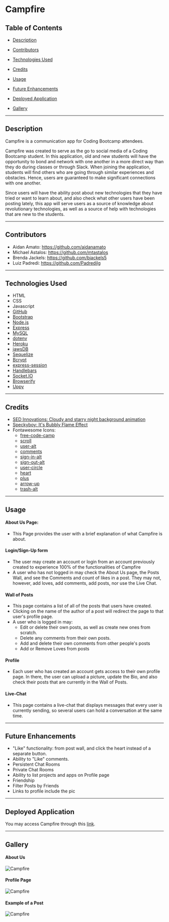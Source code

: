 # Campfire

## Table of Contents

* [Description](#description)

* [Contributors](#contributors)

* [Technologies Used](#techUsed)

* [Credits](#credits)

* [Usage](#usage)

* [Future Enhancements](#futurePlans)

* [Deployed Application](#deployedApp)

* [Gallery](#gallery)

---

<a id="Description"></a>
## Description

Campfire is a communication app for Coding Bootcamp attendees.

Campfire was created to serve as the go to social media of a Coding Bootcamp student. In this application, old and new students will have the opportunity to bond and network with one another in a more direct way than they do during classes or through Slack. When joining the application, students will find others who are going through similar experiences and obstacles. Hence, users are guaranteed to make significant connections with one another. 

Since users will have the ability post about new technologies that they have tried or want to learn about, and also check what other users have been posting lately, this app will serve users as a source of knowledge about revolutionary technologies, as well as a source of help with technologies that are new to the students.

---

<a id="Contributors"></a>
## Contributors
* Aidan Amato: https://github.com/aidanamato
* Michael Astalos: https://github.com/mtastalos
* Brenda Jackels: https://github.com/bjackels5
* Luiz Padredi: https://github.com/Padredilg

--- 

<a id="techUsed"></a>
## Technologies Used
* HTML
* CSS
* Javascript
* [GitHub](https://github.com/)
* [Bootstrap](https://getbootstrap.com/)
* [Node.js](https://nodejs.org/en/)
* [Express](https://expressjs.com/)
* [MySQL](https://www.mysql.com/)
* [dotenv](https://www.npmjs.com/package/dotenv)
* [Heroku](https://id.heroku.com/login)
* [jawsDB](https://www.jawsdb.com/)
* [Sequelize](https://sequelize.org/)
* [Bcrypt](https://www.npmjs.com/package/bcrypt)
* [express-session](https://www.npmjs.com/package/express-session)
* [Handlebars](https://handlebarsjs.com/)
* [Socket.IO](https://socket.io/)
* [Browserify](https://browserify.org/)
* [Uppy](https://uppy.io/)

---

<a id="credits"></a>
## Credits
* [SED Innovations: Cloudy and starry night background animation](https://codepen.io/WebSonick/pen/vjmgu)
* [Speckyboy: It's Bubbly Flame Effect](https://speckyboy.com/flame-effects-code-snippets/)
* Fontawesome Icons:
   - [free-code-camp](https://fontawesome.com/v5.15/icons/free-code-camp?style=brands)
   - [scroll](https://fontawesome.com/v5.15/icons/scroll?style=solid)
   - [user-alt](https://fontawesome.com/v5.15/icons/user-alt?style=solid)
   - [comments](https://fontawesome.com/v5.15/icons/comments?style=solid)
   - [sign-in-alt](https://fontawesome.com/v5.15/icons/sign-in-alt?style=solid)
   - [sign-out-alt](https://fontawesome.com/v5.15/icons/sign-out-alt?style=solid)
   - [user-circle](https://fontawesome.com/v5.15/icons/user-circle?style=solid)
   - [heart](https://fontawesome.com/v5.15/icons/heart?style=solid)
   - [plus](https://fontawesome.com/v5.15/icons/plus?style=solid)
   - [arrow-up](https://fontawesome.com/v5.15/icons/arrow-up?style=solid)
   - [trash-alt](https://fontawesome.com/v5.15/icons/trash-alt?style=solid)

--- 

<a id="Usage"></a>
## Usage

#### About Us Page: 
   - This Page provides the user with a brief explanation of what Campfire is about.
#### Login/Sign-Up form
   - The user may create an account or login from an account previously created to experience 100% of the functionalities of Campfire
   - A user who has not logged in may check the About Us page, the Posts Wall, and see the Comments and count of likes in a post. They may not, however, add loves, add comments, add posts, nor use the Live Chat.
#### Wall of Posts
   - This page contains a list of all of the posts that users have created. 
   - Clicking on the name of the author of a post will redirect the page to that user's profile page.
   - A user who is logged in may:
      - Edit or delete their own posts, as well as create new ones from scratch.
      - Delete any comments from their own posts.
      - Add and delete their own comments from other people's posts
      - Add or Remove Loves from posts
#### Profile
   - Each user who has created an account gets access to their own profile page. In there, the user can upload a picture, update the Bio, and also check their posts that are currently in the Wall of Posts.
#### Live-Chat
   - This page contains a live-chat that displays messages that every user is currently sending, so several users can hold a conversation at the same time.

---

<a id="futurePlans"></a>
## Future Enhancements

* "Like" functionality: from post wall, and click the heart instead of a separate button.
* Ability to "Like" comments.
* Persistent Chat Rooms
* Private Chat Rooms
* Ability to list projects and apps on Profile page
* Friendship
* Filter Posts by Friends
* Links to profile include the pic

---

<a id="deployedApp"></a>
## Deployed Application
You may access Campfire through this [link](https://campfire-social-media.herokuapp.com).

---

<a id="gallery"></a>
## Gallery

#### About Us
![Campfire](./media/campfire-post-wall.png)

#### Profile Page
![Campfire](./media/campfire-profile-page.png)

#### Example of a Post
![Campfire](./media/campfire-post-comments.png)



